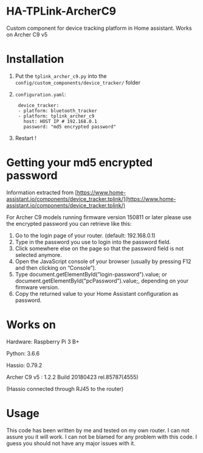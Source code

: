# HA-TPLink-ArcherC9
Custom component for device tracking platform in Home assistant. Works on Archer C9 v5

# Installation
1. Put the `tplink_archer_c9.py` into the `config/custom_components/device_tracker/` folder

2. `configuration.yaml`:

        device_tracker:
        - platform: bluetooth_tracker
        - platform: tplink_archer_c9
          host: HOST IP # 192.168.0.1
          password: "md5 encrypted password" 
 
3. Restart !

# Getting your md5 encrypted password

Information extracted from [https://www.home-assistant.io/components/device_tracker.tplink/](https://www.home-assistant.io/components/device_tracker.tplink/)

For Archer C9 models running firmware version 150811 or later please use the encrypted password you can retrieve like this:

1. Go to the login page of your router. (default: 192.168.0.1)
2. Type in the password you use to login into the password field.
3. Click somewhere else on the page so that the password field is not selected anymore.
4. Open the JavaScript console of your browser (usually by pressing F12 and then clicking on “Console”).
5. Type document.getElementById("login-password").value; or document.getElementById("pcPassword").value;, depending on your firmware version.
6. Copy the returned value to your Home Assistant configuration as password.

#  Works on
Hardware: Raspberry Pi 3 B+

Python: 3.6.6

Hassio: 0.79.2

Archer C9 v5 : 1.2.2 Build 20180423 rel.85787(4555)

(Hassio connected through RJ45 to the router)

# Usage
This code has been written by me and tested on my own router. 
I can not assure you it will work. I can not be blamed for any problem with this code.
I guess you should not have any major issues with it.
